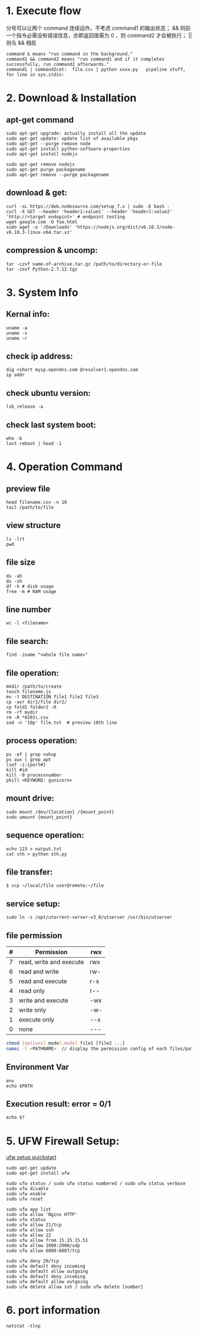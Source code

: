 
# 1. Execute flow
分号可以让两个 command 连续运作，不考虑 command1 的输出状态； && 则前一个指令必需没有错误信息，亦即返回值需为 0 ，则 command2 才会被执行； || 则与 && 相反
```
command & means "run command in the background."   
command1 && command2 means "run command1 and if it completes successfully, run command2 afterwards."   
command1 | command2cat:  file.csv | python xxxx.py   pipeline stuff, for line in sys.stdin:  
```
# 2. Download & Installation
## apt-get command 
```
sudo apt-get upgrade: actually install all the update
sudo apt-get update: update list of available pkgs
sudo apt-get --purge remove node
sudo apt-get install python-software-properties
sudo apt-get install nodejs

sudo apt-get remove nodejs
sudo apt-get purge packagename
sudo apt-get remove --purge packagename
```
## download & get:
```
curl -sL https://deb.nodesource.com/setup_7.x | sudo -E bash -
curl -X GET --header 'header1:value1' --header 'header2:value2' 'http://<target endopint>' # endpoint testing
wget google.com -O foo.html
sudo wget -o '/Downloads' 'https://nodejs.org/dist/v6.10.3/node-v6.10.3-linux-x64.tar.xz'
```

## compression & uncomp:
```
tar -czvf name-of-archive.tar.gz /path/to/directory-or-file
tar -zxvf Python-2.7.12.tgz
```

# 3. System Info
## Kernal info:
```
uname -a
uname -v
uname -r
```
## check ip address:
```
dig +short myip.opendns.com @resolver1.opendns.com
ip addr
```
## check ubuntu version: 
```
lsb_release -a
```
## check last system boot:   
```
who -b   
last reboot | head -1
```
# 4. Operation Command
## preview file
```
head filename.csv -n 10
tail /path/to/file
```
## view structure
```
ls -lrt 
pwd 

```
## file size
```
du -ah
du -sh 
df -h # disk usage
free -m # RAM usage
```
## line number
```
wc -l <filename>
```
## file search:
```
find -iname "<whole file name>"
```

## file operation:
```
mkdir /path/to/create
touch filename.js
mv -t DESTINATION file1 file2 file3
cp -avr dir1/file dir2/
cp fold1 folder2 -R
rm -rf mydir
rm -R *0201\.csv
sed -n '10p' file.txt  # preview 10th line
```

## process operation:
```
ps -ef | grep nohup
ps aux | grep apt
lsof -i:{port#} 
kill #id
kill -9 processnumber
pkill <KEYWORD: gunicorn>
```

## mount drive:
```
sudo mount /dev/{location} /{mount_point}
sudo umount {mount_point}
```

## sequence operation:
```
echo 123 > output.txt
cat sth > python sth.py
```

## file transfer:
```
$ scp ~/local/file user@remote:~/file
```

## service setup:
```
sudo ln -s /opt/utorrent-server-v3_0/utserver /usr/bin/utserver
```

## file permission
| # | Permission              | rwx |
|---|-------------------------|-----|
| 7 | read, write and execute | rwx |
| 6 | read and write          | rw- |
| 5 | read and execute        | r-x |
| 4 | read only               | r-- |
| 3 | write and execute       | -wx |
| 2 | write only              | -w- |
| 1 | execute only            | --x |
| 0 | none                    | --- |
```sh
chmod [options] mode[,mode] file1 [file2 ...]
namei -l <PATHNAME>  // display the permission config of each files/paths
```

## Environment Var
```
env
echo $PATH
```


## Execution result: error = 0/1 
```
echo $?
```


# 5. UFW Firewall Setup:
[ufw setup quickstart](https://www.digitalocean.com/community/tutorials/how-to-set-up-a-firewall-with-ufw-on-ubuntu-16-04 "Digital Occean")
```
sudo apt-get update
sudo apt-get install ufw

sudo ufw status / sudo ufw status numbered / sudo ufw status verbose
sudo ufw disable
sudo ufw enable
sudo ufw reset

sudo ufw app list
sudo ufw allow 'Nginx HTTP'
sudo ufw status
sudo ufw allow 21/tcp
sudo ufw allow ssh
sudo ufw allow 22
sudo ufw allow from 15.15.15.51
sudo ufw allow 1000:2000/udp
sudo ufw allow 6000:6007/tcp

sudo ufw deny 20/tcp
sudo ufw default deny incoming
sudo ufw default allow outgoing
sudo ufw default deny incoming
sudo ufw default allow outgoing
sudo ufw delete allow ssh / sudo ufw delete [number]
```

# 6. port information
```
netstat -tlnp
```
